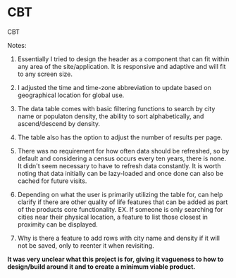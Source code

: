 # CBT
CBT

Notes:
1. Essentially I tried to design the header as a component that can fit within any area of the site/application. It is responsive and adaptive and will fit to any screen size.

2. I adjusted the time and time-zone abbreviation to update based on geographical location for global use.

3. The data table comes with basic filtering functions to search by city name or populaton density, the ability to sort alphabetically, and ascend/descend by density.

4. The table also has the option to adjust the number of results per page.

5. There was no requirement for how often data should be refreshed, so by default and considering a census occurs every ten years, there is none. It didn't seem necessary to have to refresh data constantly. It is worth noting that data initially can be lazy-loaded and once done can also be cached for future visits.

6. Depending on what the user is primarily utilizing the table for, can help clarify if there are other quality of life features that can be added as part of the products core functionality. 
    EX. If someone is only searching for cities near their physical location, a feature to list those closest in proximity can be displayed.

7. Why is there a feature to add rows with city name and density if it will not be saved, only to reenter it when revisiting.

**It was very unclear what this project is for, giving it vagueness to how to design/build around it and to create a minimum viable product.**